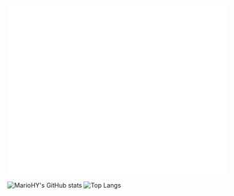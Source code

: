 <!--## Hi there 👋-->

<!--
**MarioHY/MarioHY** is a ✨ _special_ ✨ repository because its `README.md` (this file) appears on your GitHub profile.

Here are some ideas to get you started:

- 🔭 I’m currently working on ...
- 🌱 I’m currently learning ...
- 👯 I’m looking to collaborate on ...
- 🤔 I’m looking for help with ...
- 💬 Ask me about ...
- 📫 How to reach me: ...
- 😄 Pronouns: ...
- ⚡ Fun fact: ...
-->
<!-- <div align="center" style="background-color: #00dbde;background-image: linear-gradient(90deg, #00dbde 0%, #fc00ff 100%);">
  <img src="/github-metrics.svg" align="right" width="45%" height="" />
</div> -->

![Metrics](/github-metrics.svg)

![MarioHY's GitHub stats](https://github-readme-stats.vercel.app/api?username=MarioHY)
![Top Langs](https://github-readme-stats.vercel.app/api/top-langs/?username=MarioHY)

<!-- ![Ashutosh's github activity graph](https://github-readme-activity-graph.vercel.app/graph?username=MarioHY) -->

